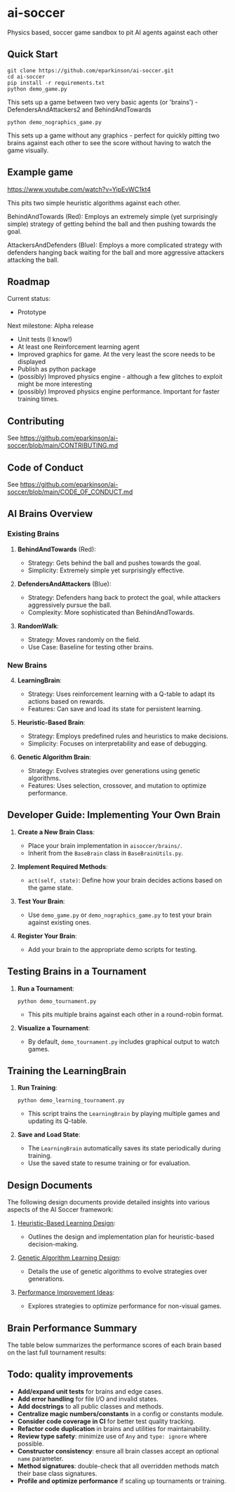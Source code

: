 
# ai-soccer
Physics based, soccer game sandbox to pit AI agents against each other

## Quick Start
```shell
git clone https://github.com/eparkinson/ai-soccer.git
cd ai-soccer
pip install -r requirements.txt
python demo_game.py
```

This sets up a game between two very basic agents (or 'brains') - DefendersAndAttackers2 and BehindAndTowards

```shell
python demo_nographics_game.py
```

This sets up a game without any graphics - perfect for quickly pitting two brains against each other to see the score without having to watch the game visually.

## Example game
https://www.youtube.com/watch?v=YipEvWC1kt4

This pits two simple heuristic algorithms against each other.

BehindAndTowards (Red): Employs an extremely simple (yet surprisingly simple) strategy of getting behind the ball and then pushing towards the goal.

AttackersAndDefenders (Blue): Employs a more complicated strategy with defenders hanging back waiting for the ball and more aggressive attackers attacking the ball.

## Roadmap
Current status:
 - Prototype

Next milestone: Alpha release
- Unit tests (I know!)
- At least one Reinforcement learning agent
- Improved graphics for game. At the very least the score needs to be displayed
- Publish as python package
- (possibly) Improved physics engine - although a few glitches to exploit might be more interesting
- (possibly) Improved physics engine performance. Important for faster training times.

## Contributing

See https://github.com/eparkinson/ai-soccer/blob/main/CONTRIBUTING.md

## Code of Conduct

See https://github.com/eparkinson/ai-soccer/blob/main/CODE_OF_CONDUCT.md

## AI Brains Overview

### Existing Brains

1. **BehindAndTowards** (Red):
   - Strategy: Gets behind the ball and pushes towards the goal.
   - Simplicity: Extremely simple yet surprisingly effective.

2. **DefendersAndAttackers** (Blue):
   - Strategy: Defenders hang back to protect the goal, while attackers aggressively pursue the ball.
   - Complexity: More sophisticated than BehindAndTowards.

3. **RandomWalk**:
   - Strategy: Moves randomly on the field.
   - Use Case: Baseline for testing other brains.

### New Brains

4. **LearningBrain**:
   - Strategy: Uses reinforcement learning with a Q-table to adapt its actions based on rewards.
   - Features: Can save and load its state for persistent learning.

5. **Heuristic-Based Brain**:
   - Strategy: Employs predefined rules and heuristics to make decisions.
   - Simplicity: Focuses on interpretability and ease of debugging.

6. **Genetic Algorithm Brain**:
   - Strategy: Evolves strategies over generations using genetic algorithms.
   - Features: Uses selection, crossover, and mutation to optimize performance.

## Developer Guide: Implementing Your Own Brain

1. **Create a New Brain Class**:
   - Place your brain implementation in `aisoccer/brains/`.
   - Inherit from the `BaseBrain` class in `BaseBrainUtils.py`.

2. **Implement Required Methods**:
   - `act(self, state)`: Define how your brain decides actions based on the game state.

3. **Test Your Brain**:
   - Use `demo_game.py` or `demo_nographics_game.py` to test your brain against existing ones.

4. **Register Your Brain**:
   - Add your brain to the appropriate demo scripts for testing.

## Testing Brains in a Tournament

1. **Run a Tournament**:
   ```shell
   python demo_tournament.py
   ```
   - This pits multiple brains against each other in a round-robin format.

2. **Visualize a Tournament**:
   - By default, `demo_tournament.py` includes graphical output to watch games.

## Training the LearningBrain

1. **Run Training**:
   ```shell
   python demo_learning_tournament.py
   ```
   - This script trains the `LearningBrain` by playing multiple games and updating its Q-table.

2. **Save and Load State**:
   - The `LearningBrain` automatically saves its state periodically during training.
   - Use the saved state to resume training or for evaluation.

## Design Documents

The following design documents provide detailed insights into various aspects of the AI Soccer framework:

1. [Heuristic-Based Learning Design](docs/heuristic_based_learning.md):
   - Outlines the design and implementation plan for heuristic-based decision-making.

2. [Genetic Algorithm Learning Design](docs/genetic_algorithm_learning.md):
   - Details the use of genetic algorithms to evolve strategies over generations.

3. [Performance Improvement Ideas](docs/performance_ideas.md):
   - Explores strategies to optimize performance for non-visual games.

## Brain Performance Summary

The table below summarizes the performance scores of each brain based on the last full tournament results:


## Todo: quality improvements

- **Add/expand unit tests** for brains and edge cases.
- **Add error handling** for file I/O and invalid states.
- **Add docstrings** to all public classes and methods.
- **Centralize magic numbers/constants** in a config or constants module.
- **Consider code coverage in CI** for better test quality tracking.
- **Refactor code duplication** in brains and utilities for maintainability.
- **Review type safety**: minimize use of `Any` and `type: ignore` where possible.
- **Constructor consistency**: ensure all brain classes accept an optional `name` parameter.
- **Method signatures**: double-check that all overridden methods match their base class signatures.
- **Profile and optimize performance** if scaling up tournaments or training.
